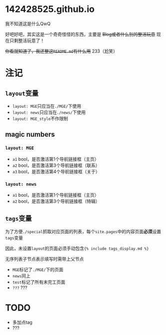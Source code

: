 # 142428525.github.io
我不知道这是什么QwQ

好吧好吧，其实这是一个奇奇怪怪的东西，主要是 ~~Blog或者什么别的整活玩意~~ 现在只剩整活玩意了！

~~你看就知道了，我还整这`README.md`有什么用~~ 233（尬笑）
# 注记
## `layout`变量
- `layout: MGE`只应当在`./MGE/`下使用
- `layout: news`只应当在`./news/`下使用
- `layout: MGE_style`不作限制
## magic numbers
### `layout: MGE`
- `a1` bool，是否激活第1个导航链接框（主页）
- `a2` bool，是否激活第3个导航链接框（联系）
- `a3` bool，是否激活第4个导航链接框（关于）
### `layout: news`
- `a1` bool，是否激活第1个导航链接框（主页）
- `a2` bool，是否激活第3个导航链接框（特辑）
## `tags`变量
为了方便`./special`抓取对应页面的列表，每个`site.pages`中的内容页面**必须**设置`tags`变量

因此，未设置`layout`的页面必须手动包含`{% include tags_display.md %}`

无序列表子节点表示填写时需带上父节点
- `MGE`标记了`./MGE/`下的页面
- `news`同上
- `test`标记了所有未完工页面
- `???` ???
# TODO
- 多加点tag
- ???
